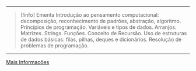 
---
> [!info] Ementa
> Introdução ao pensamento computacional: decomposição, reconhecimento de padrões, abstração, algoritmo. Princípios de programação. Variáveis e tipos de dados. Arranjos. Matrizes. Strings. Funções. Conceito de Recursão. Uso de estruturas de dados básicas: filas, pilhas, deques e dicionários. Resolução de problemas de programação.

---
[Mais Informações](https://sigaa.ufrn.br/sigaa/public/curso/resumo_curriculo.jsf)
